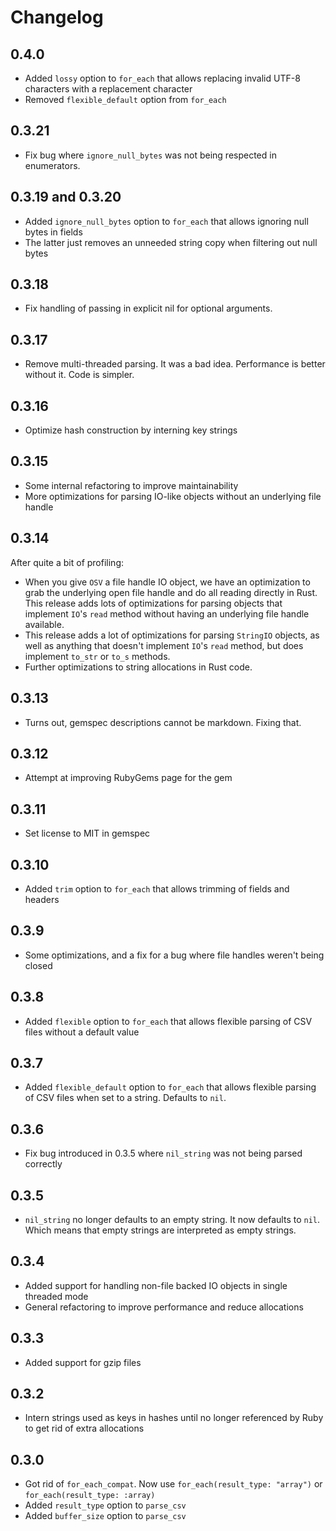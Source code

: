 # Changelog

## 0.4.0

- Added `lossy` option to `for_each` that allows replacing invalid UTF-8 characters with a replacement character
- Removed `flexible_default` option from `for_each`

## 0.3.21

- Fix bug where `ignore_null_bytes` was not being respected in enumerators.

## 0.3.19 and 0.3.20

- Added `ignore_null_bytes` option to `for_each` that allows ignoring null bytes in fields
- The latter just removes an unneeded string copy when filtering out null bytes

## 0.3.18

- Fix handling of passing in explicit nil for optional arguments.

## 0.3.17

- Remove multi-threaded parsing. It was a bad idea. Performance is better without it. Code is simpler.

## 0.3.16

- Optimize hash construction by interning key strings

## 0.3.15

- Some internal refactoring to improve maintainability
- More optimizations for parsing IO-like objects without an underlying file handle

## 0.3.14

After quite a bit of profiling:

- When you give `OSV` a file handle IO object, we have an optimization to grab the underlying open file handle and do all reading directly in Rust. This release adds lots of optimizations for parsing objects that implement `IO`'s `read` method without having an underlying file handle available.
- This release adds a lot of optimizations for parsing `StringIO` objects, as well as anything that doesn't implement `IO`'s `read` method, but does implement `to_str` or `to_s` methods.
- Further optimizations to string allocations in Rust code.

## 0.3.13

- Turns out, gemspec descriptions cannot be markdown. Fixing that.

## 0.3.12

- Attempt at improving RubyGems page for the gem

## 0.3.11

- Set license to MIT in gemspec

## 0.3.10

- Added `trim` option to `for_each` that allows trimming of fields and headers

## 0.3.9

- Some optimizations, and a fix for a bug where file handles weren't being closed

## 0.3.8

- Added `flexible` option to `for_each` that allows flexible parsing of CSV files without a default value

## 0.3.7

- Added `flexible_default` option to `for_each` that allows flexible parsing of CSV files when set to a string. Defaults to `nil`.

## 0.3.6

- Fix bug introduced in 0.3.5 where `nil_string` was not being parsed correctly

## 0.3.5

- `nil_string` no longer defaults to an empty string. It now defaults to `nil`. Which means that empty strings are interpreted as empty strings.

## 0.3.4

- Added support for handling non-file backed IO objects in single threaded mode
- General refactoring to improve performance and reduce allocations

## 0.3.3

- Added support for gzip files

## 0.3.2

- Intern strings used as keys in hashes until no longer referenced by Ruby to get rid of extra allocations

## 0.3.0

- Got rid of `for_each_compat`. Now use `for_each(result_type: "array")` or `for_each(result_type: :array)`
- Added `result_type` option to `parse_csv`
- Added `buffer_size` option to `parse_csv`
